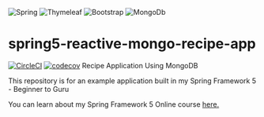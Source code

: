 ![Spring](https://img.shields.io/badge/spring-%236DB33F.svg?style=for-the-badge&logo=spring&logoColor=white)
![Thymeleaf](https://img.shields.io/badge/Thymeleaf-%23005C0F.svg?style=for-the-badge&logo=Thymeleaf&logoColor=white)
![Bootstrap](https://img.shields.io/badge/bootstrap-%23563D7C.svg?style=for-the-badge&logo=bootstrap&logoColor=white)
![MongoDb](https://img.shields.io/badge/MongoDb-%23005C0F.svg?style=for-the-badge&logo=Thymeleaf&logoColor=white)

# spring5-reactive-mongo-recipe-app

[![CircleCI](https://dl.circleci.com/status-badge/img/gh/mrw007/spring5-reactive-mongo-recipe-app/tree/main.svg?style=svg)](https://dl.circleci.com/status-badge/redirect/gh/mrw007/spring5-reactive-mongo-recipe-app/tree/main)
[![codecov](https://codecov.io/gh/mrw007/spring5-reactive-mongo-recipe-app/branch/main/graph/badge.svg?token=53JPMXHGYA)](https://codecov.io/gh/mrw007/spring5-reactive-mongo-recipe-app)
Recipe Application Using MongoDB

This repository is for an example application built in my Spring Framework 5 - Beginner to Guru

You can learn about my Spring Framework 5 Online course [here.](http://courses.springframework.guru/p/spring-framework-5-begginer-to-guru/?product_id=363173)